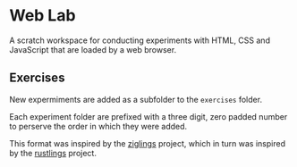 # Web Lab

A scratch workspace for conducting experiments with HTML, CSS and JavaScript that are loaded by a web browser.

## Exercises

New expermiments are added as a subfolder to the `exercises` folder.

Each experiment folder are prefixed with a three digit, zero padded number to perserve the order in which they were added.

This format was inspired by the [ziglings](https://codeberg.org/ziglings/exercises) project, which in turn was inspired by the [rustlings](https://github.com/rust-lang/rustlings) project.


